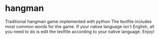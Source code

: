 # hangman
Traditional hangman game implemented with python
The textfile includes most common words for the game. If your native language isn't English, all you need to do is edit the textfile according to your native language.
Enjoy!
